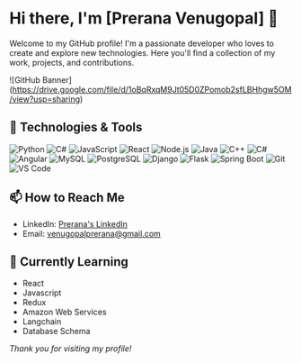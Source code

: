 # Hi there, I'm [Prerana Venugopal] 👋

Welcome to my GitHub profile! I'm a passionate developer who loves to create and explore new technologies. Here you'll find a collection of my work, projects, and contributions.

![GitHub Banner] (https://drive.google.com/file/d/1oBqRxqM9Jt05D0ZPomob2sfLBHhgw5OM/view?usp=sharing)

## 🔧 Technologies & Tools
![Python](https://img.shields.io/badge/-Python-333?style=flat&logo=python)
![C#](https://img.shields.io/badge/-Python-333?style=flat&logo=python)
![JavaScript](https://img.shields.io/badge/-JavaScript-333?style=flat&logo=javascript)
![React](https://img.shields.io/badge/-React-333?style=flat&logo=react)
![Node.js](https://img.shields.io/badge/-Node.js-333?style=flat&logo=node.js)
![Java](https://img.shields.io/badge/-Java-333?style=flat&logo=java)
![C++](https://img.shields.io/badge/-C++-333?style=flat&logo=c%2B%2B)
![C#](https://img.shields.io/badge/-C%23-333?style=flat&logo=c-sharp)
![Angular](https://img.shields.io/badge/-Angular-333?style=flat&logo=angular)
![MySQL](https://img.shields.io/badge/-MySQL-333?style=flat&logo=mysql)
![PostgreSQL](https://img.shields.io/badge/-PostgreSQL-333?style=flat&logo=postgresql)
![Django](https://img.shields.io/badge/-Django-333?style=flat&logo=django)
![Flask](https://img.shields.io/badge/-Flask-333?style=flat&logo=flask)
![Spring Boot](https://img.shields.io/badge/-Spring%20Boot-333?style=flat&logo=spring-boot)
![Git](https://img.shields.io/badge/-Git-333?style=flat&logo=git)
![VS Code](https://img.shields.io/badge/-VS%20Code-333?style=flat&logo=visual-studio-code)

## 📫 How to Reach Me

- LinkedIn: [Prerana's LinkedIn](https://www.linkedin.com/in/prerana-venugopal/)
- Email: [venugopalprerana@gmail.com](mailto:venugopalprerana@gmail.com)

## 🌱 Currently Learning

- React
- Javascript
- Redux
- Amazon Web Services
- Langchain
- Database Schema

*Thank you for visiting my profile!*
